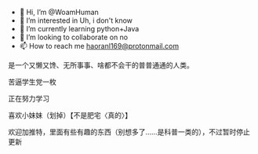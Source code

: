 - 👋 Hi, I’m @WoamHuman
- 👀 I’m interested in Uh, i don't know
- 🌱 I’m currently learning python+Java
- 💞️ I’m looking to collaborate on no
- 📫 How to reach me haoranl169@protonmail.com

是一个又懒又馋、无所事事、啥都不会干的普普通通的人类。

苦逼学生党一枚

正在努力学习

喜欢小妹妹（划掉）【不是肥宅〈真的〉】

欢迎加推特，里面有些有趣的东西（别想多了……是科普一类的），不过暂时停止更新
<!---
WoamHuman/WoamHuman is a ✨ special ✨ repository because its `README.md` (this file) appears on your GitHub profile.
You can click the Preview link to take a look at your changes.
--->
